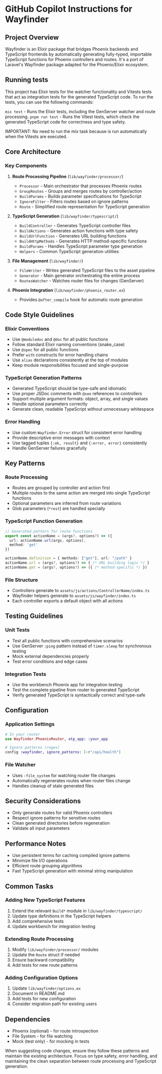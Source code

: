 # GitHub Copilot Instructions for Wayfinder

## Project Overview

Wayfinder is an Elixir package that bridges Phoenix backends and TypeScript frontends by automatically generating fully-typed, importable TypeScript functions for Phoenix controllers and routes. It's a port of Laravel's Wayfinder package adapted for the Phoenix/Elixir ecosystem.

## Running tests

This project has Elixir tests for the watcher functionality and Vitests tests
that act as integration tests for the generated TypeScript code. To run the tests, you can use the following commands:

`mix test` - Runs the Elixir tests, including the GenServer watcher and route processing.
`pnpm run test` - Runs the Vitest tests, which check the generated TypeScript code for correctness and type safety.


IMPORTANT: No need to run the mix task because is run automatically when the Vitests are executed.

## Core Architecture

### Key Components

1. **Route Processing Pipeline** (`lib/wayfinder/processor/`)
   - `Processor` - Main orchestrator that processes Phoenix routes
   - `GroupRoutes` - Groups and merges routes by controller/action
   - `BuildParams` - Builds parameter specifications for TypeScript
   - `IgnoreFilter` - Filters routes based on ignore patterns
   - `Route` - Simplified route representation for TypeScript generation

2. **TypeScript Generation** (`lib/wayfinder/typescript/`)
   - `BuildController` - Generates TypeScript controller files
   - `BuildActions` - Generates action functions with type safety
   - `BuildUrlFunction` - Generates URL building functions
   - `BuildHttpMethods` - Generates HTTP method-specific functions
   - `BuildParams` - Handles TypeScript parameter type generation
   - `Helpers` - Common TypeScript generation utilities

3. **File Management** (`lib/wayfinder/`)
   - `FileWriter` - Writes generated TypeScript files to the asset pipeline
   - `Generator` - Main generator orchestrating the entire process
   - `RoutesWatcher` - Watches router files for changes (GenServer)

4. **Phoenix Integration** (`lib/wayfinder/phoenix_router.ex`)
   - Provides `@after_compile` hook for automatic route generation

## Code Style Guidelines

### Elixir Conventions
- Use `@moduledoc` and `@doc` for all public functions
- Follow standard Elixir naming conventions (snake_case)
- Use `@spec` for all public functions
- Prefer `with` constructs for error handling chains
- Use `alias` declarations consistently at the top of modules
- Keep module responsibilities focused and single-purpose

### TypeScript Generation Patterns
- Generated TypeScript should be type-safe and idiomatic
- Use proper JSDoc comments with `@see` references to controllers
- Support multiple argument formats: object, array, and single values
- Handle optional parameters correctly
- Generate clean, readable TypeScript without unnecessary whitespace

### Error Handling
- Use custom `Wayfinder.Error` struct for consistent error handling
- Provide descriptive error messages with context
- Use tagged tuples `{:ok, result}` and `{:error, error}` consistently
- Handle GenServer failures gracefully

## Key Patterns

### Route Processing
- Routes are grouped by controller and action first
- Multiple routes to the same action are merged into single TypeScript functions
- Optional parameters are inferred from route variations
- Glob parameters (`*rest`) are handled specially

### TypeScript Function Generation
```typescript
// Generated pattern for route functions
export const actionName = (args?, options?) => ({
  url: actionName.url(args, options),
  method: 'get'
})

actionName.definition = { methods: ["get"], url: "/path" }
actionName.url = (args?, options?) => { /* URL building logic */ }
actionName.get = (args?, options?) => ({ /* method-specific */ })
```

### File Structure
- Controllers generate to `assets/js/actions/ControllerName/index.ts`
- Wayfinder helpers generate to `assets/js/wayfinder/index.ts`
- Each controller exports a default object with all actions

## Testing Guidelines

### Unit Tests
- Test all public functions with comprehensive scenarios
- Use GenServer `:ping` pattern instead of `timer.sleep` for synchronous testing
- Mock external dependencies properly
- Test error conditions and edge cases

### Integration Tests
- Use the workbench Phoenix app for integration testing
- Test the complete pipeline from router to generated TypeScript
- Verify generated TypeScript is syntactically correct and type-safe

## Configuration

### Application Settings
```elixir
# In your router
use Wayfinder.PhoenixRouter, otp_app: :your_app

# Ignore patterns (regex)
config :wayfinder, ignore_patterns: [~r"/api/health"]
```

### File Watcher
- Uses `:file_system` for watching router file changes
- Automatically regenerates routes when router files change
- Handles cleanup of stale generated files

## Security Considerations
- Only generate routes for valid Phoenix controllers
- Respect ignore patterns for sensitive routes
- Clean generated directories before regeneration
- Validate all input parameters

## Performance Notes
- Use persistent terms for caching compiled ignore patterns
- Minimize file I/O operations
- Efficient route grouping algorithms
- Fast TypeScript generation with minimal string manipulation

## Common Tasks

### Adding New TypeScript Features
1. Extend the relevant `Build*` module in `lib/wayfinder/typescript/`
2. Update type definitions in the TypeScript helpers
3. Add comprehensive tests
4. Update workbench for integration testing

### Extending Route Processing
1. Modify `lib/wayfinder/processor/` modules
2. Update the `Route` struct if needed
3. Ensure backward compatibility
4. Add tests for new route patterns

### Adding Configuration Options
1. Update `lib/wayfinder/options.ex`
2. Document in README.md
3. Add tests for new configuration
4. Consider migration path for existing users

## Dependencies
- Phoenix (optional) - for route introspection
- File System - for file watching
- Mock (test only) - for mocking in tests


When suggesting code changes, ensure they follow these patterns and maintain the existing architecture. Focus on type safety, error handling, and maintaining the clean separation between route processing and TypeScript generation.
